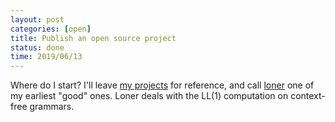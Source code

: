 ```yaml
---
layout: post
categories: [open]
title: Publish an open source project
status: done
time: 2019/06/13
---
```


Where do I start? I'll leave [my
projects](https://gist.github.com/benknoble/7b3de965780f30fc9f6340a6830ad2c9) for
reference, and call [loner](https://github.com/benknoble/loner) one of my
earliest "good" ones. Loner deals with the LL(1) computation on context-free
grammars.
